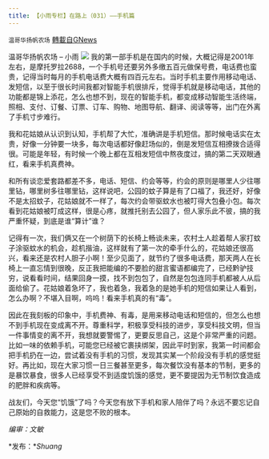 ```yaml
---
title: 【小雨专栏】在路上（031）——手机篇
---
```

`温哥华扬帆农场` [轉載自GNews](https://gnews.org/zh-hans/1563259/)

温哥华扬帆农场 – 小雨
![](https://assets.gnews.org/wp-content/uploads/2021/06/专栏图.jpg)
我的第一部手机是在国内的时候，大概记得是2001年左右，是摩托罗拉2688，一个手机号还要另外多缴五百元做保号费，电话费也蛮贵，记得当时每月的手机电话费大概有四百元左右。当时手机主要作用移动电话、发短信，以至于很长时间我都对智能手机很排斥，觉得手机就是移动电话，其他的功能都是锦上添花，怎么也想不到，现在的智能手机，都变成移动智能生活终端，照相、支付、订餐、订票、订车、购物、地图导航、翻译、阅读等等，出门在外离了手机寸步难行。

我和花姑娘从认识到认知，手机帮了大忙，准确讲是手机短信。那时候电话实在太贵，好像一分钟要一块多，每次电话都好像赶场似的，倒是发短信互相撩拨合适得很。可能是年轻，有时候一个晚上都在互相发短信中熬夜度过，搞的第二天双眼通红，看来手机真费神。

和所有谈恋爱套路都差不多，电话、短信、约会等等，约会的原则是哪里人少往哪里钻，哪里树多往哪里钻，这样说吧，公园的蚊子算是有了口福了，我还好，好像不是太招蚊子，花姑娘就不一样了，每次约会带驱蚊水也被叮得大包叠小包。每次看到花姑娘被叮成这样，很是心疼，就推托别去公园了，但人家乐此不彼，搞的我严重怀疑，到底是谁“算计”谁？

记得有一次，我们俩又在一个树荫下的长椅上畅谈未来，农村土人趁着帮人家打蚊子涂驱蚊水的机会，趁机揩油，这样就有了第一次的牵手什么的，花姑娘还很高兴，看来还是农村人胆子小啊！至少见面了，就节约了很多电话费，那天两人在长椅上一直忘情到很晚，反正我把能编的不要脸的甜言蜜语都编完了，已经黔驴技穷，说看看时间，结果回身一摸，找不到包包了，自然是包包连同手机都被人从后面给偷了。花姑娘着急坏了，我也着急，我着急的是她手机的短信如果让人看到，怎么办啊？不堪入目啊，呜呜！看来手机真的有“毒”。

因此在我刻板的印象中，手机费神、有毒，是用来移动电话和短信的，但怎么也想不到手机现在变成离不开。尊重科学，积极享受科技的进步，享受科技文明，但当一件事情变的离不开，我想就要警惕了，更要反思自己，这是个非常严重的问题。比如一味的依赖手机，可能您已经被它裹挟绑架，因此平时到家，我第一时间都会把手机扔在一边，尝试着没有手机的习惯，发现其实某一个阶段没有手机的感觉挺好。再比如，现在大家习惯一日三餐甚至更多，每次餐饮没有基本的节制，更多的是暴饮暴食，很多人已经享受不到适度饥饿的感觉，更不要提因为无节制饮食造成的肥胖和疾病等。

战友们，今天您“饥饿”了吗？今天您有放下手机和家人陪伴了吗？永远不要忘记自己原始的自救能力，这是您不败的根本。

*编审：文敏*

*发布：**Shuang*
